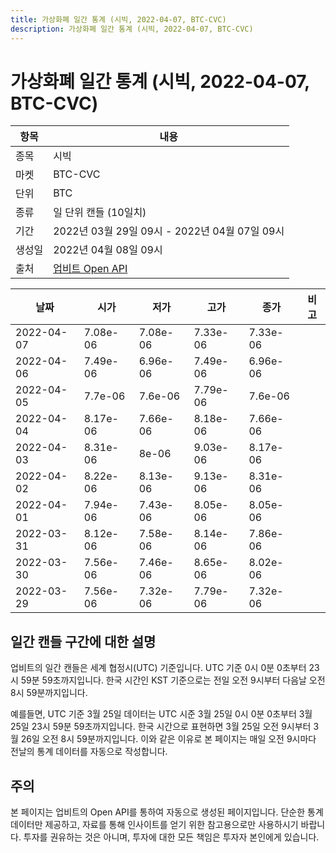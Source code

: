 ```yaml
---
title: 가상화폐 일간 통계 (시빅, 2022-04-07, BTC-CVC)
description: 가상화폐 일간 통계 (시빅, 2022-04-07, BTC-CVC)
---
```



가상화폐 일간 통계 (시빅, 2022-04-07, BTC-CVC)
===

|항목|내용|
|--|--|
|종목|시빅|
|마켓|BTC-CVC|
|단위|BTC|
|종류|일 단위 캔들 (10일치)|
|기간|2022년 03월 29일 09시 - 2022년 04월 07일 09시|
|생성일|2022년 04월 08일 09시|
|출처|[업비트 Open API](https://docs.upbit.com)|


|날짜|시가|저가|고가|종가|비고|
|--|--|--|--|--|--|
|2022-04-07|7.08e-06|7.08e-06|7.33e-06|7.33e-06|    |
|2022-04-06|7.49e-06|6.96e-06|7.49e-06|6.96e-06|    |
|2022-04-05|7.7e-06|7.6e-06|7.79e-06|7.6e-06|    |
|2022-04-04|8.17e-06|7.66e-06|8.18e-06|7.66e-06|    |
|2022-04-03|8.31e-06|8e-06|9.03e-06|8.17e-06|    |
|2022-04-02|8.22e-06|8.13e-06|9.13e-06|8.31e-06|    |
|2022-04-01|7.94e-06|7.43e-06|8.05e-06|8.05e-06|    |
|2022-03-31|8.12e-06|7.58e-06|8.14e-06|7.86e-06|    |
|2022-03-30|7.56e-06|7.46e-06|8.65e-06|8.02e-06|    |
|2022-03-29|7.56e-06|7.32e-06|7.79e-06|7.32e-06|    |


일간 캔들 구간에 대한 설명
---


업비트의 일간 캔들은 세계 협정시(UTC) 기준입니다. 
UTC 기준 0시 0분 0초부터 23시 59분 59초까지입니다. 
한국 시간인 KST 기준으로는 전일 오전 9시부터 다음날 오전 8시 59분까지입니다. 


예를들면, UTC 기준 3월 25일 데이터는 UTC 시준 3월 25일 0시 0분 0초부터 3월 25일 23시 59분 59초까지입니다. 
한국 시간으로 표현하면 3월 25일 오전 9시부터 3월 26일 오전 8시 59분까지입니다. 
이와 같은 이유로 본 페이지는 매일 오전 9시마다 전날의 통계 데이터를 자동으로 작성합니다. 


주의
---


본 페이지는 업비트의 Open API를 통하여 자동으로 생성된 페이지입니다. 
단순한 통계 데이터만 제공하고, 자료를 통해 인사이트를 얻기 위한 참고용으로만 사용하시기 바랍니다. 
투자를 권유하는 것은 아니며, 투자에 대한 모든 책임은 투자자 본인에게 있습니다. 
